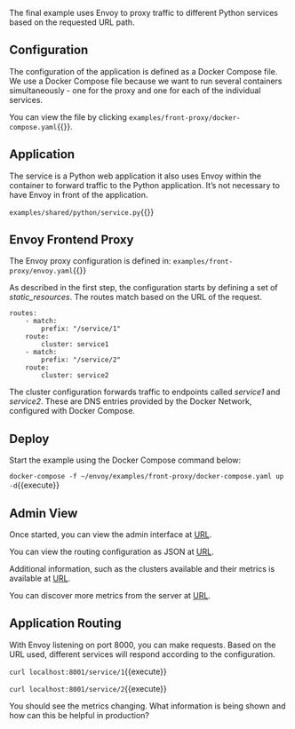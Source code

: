 The final example uses Envoy to proxy traffic to different Python services based on the requested URL path.

## Configuration

The configuration of the application is defined as a Docker Compose file. We use a Docker Compose file because we want to run several containers simultaneously - one for the proxy and one for each of the individual services.

You can view the file by clicking `examples/front-proxy/docker-compose.yaml`{{}}.

## Application

The service is a Python web application it also uses Envoy within the container to forward traffic to the Python application. It’s not necessary to have Envoy in front of the application.

`examples/shared/python/service.py`{{}}

## Envoy Frontend Proxy

The Envoy proxy configuration is defined in: `examples/front-proxy/envoy.yaml`{{}}

As described in the first step, the configuration starts by defining a set of *static_resources*. The routes match based on the URL of the request.

```
routes:
    - match:
        prefix: "/service/1"
    route:
        cluster: service1
    - match:
        prefix: "/service/2"
    route:
        cluster: service2
```

The cluster configuration forwards traffic to endpoints called _service1_ and _service2_. These are DNS entries provided by the Docker Network, configured with Docker Compose.

## Deploy

Start the example using the Docker Compose command below:

`docker-compose -f ~/envoy/examples/front-proxy/docker-compose.yaml up -d`{{execute}}

## Admin View

Once started, you can view the admin interface at [URL]({{TRAFFIC_HOST1_8001}}).

You can view the routing configuration as JSON at [URL]({{TRAFFIC_HOST1_8001}}/config_dump).

Additional information, such as the clusters available and their metrics is available at [URL]({{TRAFFIC_HOST1_8001}}/clusters).

You can discover more metrics from the server at [URL]({{TRAFFIC_HOST1_8001}}/stats). 

## Application Routing

With Envoy listening on port 8000, you can make requests. Based on the URL used, different services will respond according to the configuration.

`curl localhost:8001/service/1`{{execute}}

`curl localhost:8001/service/2`{{execute}}

You should see the metrics changing. What information is being shown and how can this be helpful in production?
